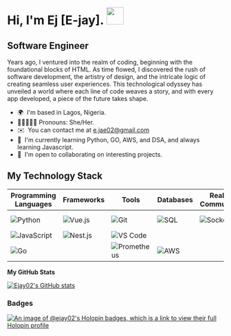 Hi, I'm Ej [E-jay]. <img src="https://user-images.githubusercontent.com/84375918/191945102-778647b4-d74c-4526-875b-6ff4120ba9a5.gif" height="40" style="max-width: 100%; display: inline-block;"  />
============================

Software Engineer
-------------

Years ago, I ventured into the realm of coding, beginning with the foundational blocks of HTML. As time flowed, I discovered the rush of software development, the artistry of design, and the intricate logic of creating seamless user experiences. This technological odyssey has unveiled a world where each line of code weaves a story, and with every app developed, a piece of the future takes shape.

* 🌍  I'm based in Lagos, Nigeria.
* 👩🏽‍🤝‍👨🏼  Pronouns: She/Her.
* ✉️  You can contact me at [e.jae02@gmail.com](mailto:e.jae02@gmail.com)
* 🧠  I'm currently learning Python, GO, AWS, and DSA, and always learning Javascript.
* 🤝  I'm open to collaborating on interesting projects.

## My Technology Stack

| Programming Languages | Frameworks           | Tools                  | Databases        | Real-time Communication | Styling             | Testing            |
|-----------------------|-----------------------|------------------------|------------------|-------------------------|--------------------|--------------------|
| ![Python](https://img.shields.io/badge/Python-Intermediate-yellow) | ![Vue.js](https://img.shields.io/badge/Vue.js-Intermediate-yellow) | ![Git](https://img.shields.io/badge/Git-Intermediate-yellow) | ![SQL](https://img.shields.io/badge/SQL-Intermediate-yellow) | ![Socket.io](https://img.shields.io/badge/Socket.io-Intermediate-yellow) | ![Tailwind CSS](https://img.shields.io/badge/Tailwind%20CSS-Intermediate-yellow) | ![Cypress](https://img.shields.io/badge/Cypress-Intermediate-yellow) |
| ![JavaScript](https://img.shields.io/badge/JavaScript-Advanced-brightgreen) | ![Nest.js](https://img.shields.io/badge/Nest.js-Advanced-brightgreen) | ![VS Code](https://img.shields.io/badge/Visual%20Studio%20Code-Advanced-brightgreen) | | | ![CSS](https://img.shields.io/badge/CSS-Intermediate-yellow) | |
| ![Go](https://img.shields.io/badge/Go-Intermediate-yellow) | | ![Prometheus](https://img.shields.io/badge/Prometheus-Beginner-blue) | ![AWS](https://img.shields.io/badge/AWS-Beginner-blue) | | | |








<b>My GitHub Stats</b>

<a href="http://www.github.com/Ejay02"><img src="https://github-readme-stats.vercel.app/api?username=Ejay02&show_icons=true&hide=&count_private=true&title_color=0891b2&text_color=ffffff&icon_color=0891b2&bg_color=1c1917&hide_border=true&show_icons=true" alt="Ejay02's GitHub stats" /></a>

### Badges

[![An image of @ejay02's Holopin badges, which is a link to view their full Holopin profile](https://holopin.me/ejay02)](https://holopin.io/@ejay02)

<!---
Ejay02 is a ✨ special ✨ repository because its `README.md` (this file) appears on your GitHub profile.
You can click the Preview link to take a look at your changes.
// TOP LANG
<a href="https://github.com/Ejay02" align="right"><img src="https://github-readme-stats.vercel.app/api/top-langs/?username=Ejay02&langs_count=10&title_color=0891b2&text_color=ffffff&icon_color=0891b2&bg_color=1c1917&hide_border=true&locale=en&custom_title=Top%20%Languages" alt="Top Languages" /></a>
--->
